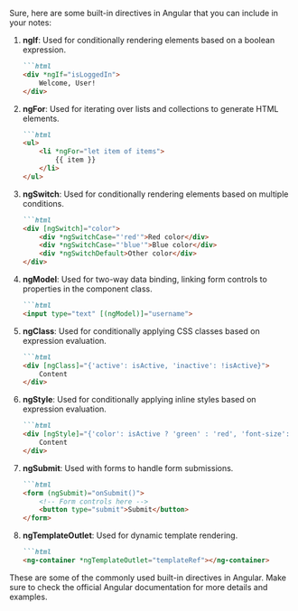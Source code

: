 Sure, here are some built-in directives in Angular that you can include in your notes:

1. **ngIf**: Used for conditionally rendering elements based on a boolean expression.
   ```markdown
   ```html
   <div *ngIf="isLoggedIn">
       Welcome, User!
   </div>
   ```

2. **ngFor**: Used for iterating over lists and collections to generate HTML elements.
   ```markdown
   ```html
   <ul>
       <li *ngFor="let item of items">
           {{ item }}
       </li>
   </ul>
   ```

3. **ngSwitch**: Used for conditionally rendering elements based on multiple conditions.
   ```markdown
   ```html
   <div [ngSwitch]="color">
       <div *ngSwitchCase="'red'">Red color</div>
       <div *ngSwitchCase="'blue'">Blue color</div>
       <div *ngSwitchDefault>Other color</div>
   </div>
   ```

4. **ngModel**: Used for two-way data binding, linking form controls to properties in the component class.
   ```markdown
   ```html
   <input type="text" [(ngModel)]="username">
   ```

5. **ngClass**: Used for conditionally applying CSS classes based on expression evaluation.
   ```markdown
   ```html
   <div [ngClass]="{'active': isActive, 'inactive': !isActive}">
       Content
   </div>
   ```

6. **ngStyle**: Used for conditionally applying inline styles based on expression evaluation.
   ```markdown
   ```html
   <div [ngStyle]="{'color': isActive ? 'green' : 'red', 'font-size': isActive ? '16px' : '14px'}">
       Content
   </div>
   ```

7. **ngSubmit**: Used with forms to handle form submissions.
   ```markdown
   ```html
   <form (ngSubmit)="onSubmit()">
       <!-- Form controls here -->
       <button type="submit">Submit</button>
   </form>
   ```

8. **ngTemplateOutlet**: Used for dynamic template rendering.
   ```markdown
   ```html
   <ng-container *ngTemplateOutlet="templateRef"></ng-container>
   ```

These are some of the commonly used built-in directives in Angular. Make sure to check the official Angular documentation for more details and examples.